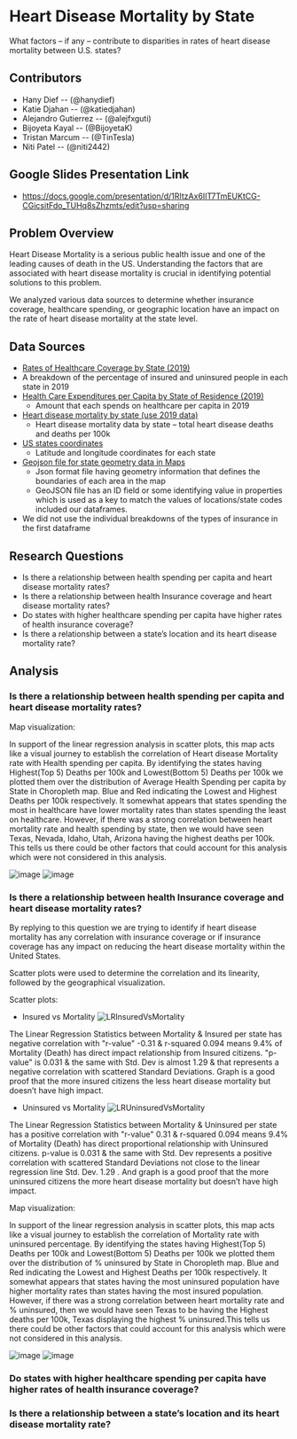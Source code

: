 # Heart Disease Mortality by State
What factors – if any – contribute to disparities in rates of heart disease mortality between U.S. states?

## Contributors
- Hany Dief -- (@hanydief)
- Katie Djahan -- (@katiedjahan)
- Alejandro Gutierrez -- (@alejfxguti)
- Bijoyeta Kayal -- (@BijoyetaK)
- Tristan Marcum -- (@TinTesla)
- Niti Patel -- (@niti2442)

## Google Slides Presentation Link
- https://docs.google.com/presentation/d/1RItzAx6IIT7TmEUKtCG-CGicsitFdo_TUHq8sZhzmts/edit?usp=sharing

## Problem Overview
Heart Disease Mortality is a serious public health issue and one of the leading causes of death in the US. Understanding the factors that are associated with heart disease mortality is crucial in identifying potential solutions to this problem.

We analyzed various data sources to determine whether insurance coverage, healthcare spending, or geographic location have an impact on the rate of heart disease mortality at the state level.

## Data Sources
- [Rates of Healthcare Coverage by State (2019)](https://www.kff.org/other/state-indicator/total-population/?currentTimeframe=1&sortModel=%7B%22colId%22:%22Location%22,%22sort%22:%22asc%22%7D)
- A breakdown of the percentage of insured and uninsured people in each state in 2019
- [Health Care Expenditures per Capita by State of Residence (2019)](https://www.kff.org/other/state-indicator/health-spending-per-capita/?currentTimeframe=1&sortModel=%7B%22colId%22:%22Location%22,%22sort%22:%22asc%22%7D)
    - Amount that each spends on healthcare per capita in 2019
- [Heart disease mortality by state (use 2019 data)](https://www.cdc.gov/nchs/pressroom/sosmap/heart_disease_mortality/heart_disease.htm)
    - Heart disease mortality data by state – total heart disease deaths and deaths per 100k
- [US states coordinates](https://developers.google.com/public-data/docs/canonical/states_csv)
    - Latitude and longitude coordinates for each state
- [Geojson file for state geometry data in Maps](https://eric.clst.org/tech/usgeojson/)
    - Json format file having geometry information that defines the boundaries of each area in the map
    - GeoJSON file has an ID field or some identifying value in properties which is used as a key to match the values of locations/state codes included our dataframes.
- We did not use the individual breakdowns of the types of insurance in the first dataframe

## Research Questions
- Is there a relationship between health spending per capita and heart disease mortality rates? 
- Is there a relationship between health Insurance coverage and heart disease mortality rates?
- Do states with higher healthcare spending per capita have higher rates of health insurance coverage?
- Is there a relationship between a state’s location and its heart disease mortality rate?

## Analysis
### Is there a relationship between health spending per capita and heart disease mortality rates? 



Map visualization: 

In support of the linear regression analysis in scatter plots, this map acts like a visual journey to establish the correlation of Heart disease Mortality rate with Health spending per capita. By identifying the states having Highest(Top 5) Deaths per 100k and Lowest(Bottom 5) Deaths per 100k we plotted them over the distribution of Average Health Spending per capita by State in Choropleth map. Blue and Red indicating the Lowest and Highest Deaths per 100k respectively. It somewhat appears that states spending the most in healthcare have lower mortality rates than states spending the least on healthcare. However, if there was a strong correlation between heart mortality rate and health spending by state, then we would have seen Texas, Nevada, Idaho, Utah, Arizona having the highest deaths per 100k. This tells us there could be other factors that could account for this analysis which were not considered in this analysis.

![image](https://user-images.githubusercontent.com/126313924/233286266-1fe59473-f11e-4277-9f19-791ee0626ed2.png)
![image](https://user-images.githubusercontent.com/126313924/233286364-fc5c93a0-e071-41dd-b9da-802d358446f5.png)


### Is there a relationship between health Insurance coverage and heart disease mortality rates?
By replying to this question we are trying to identify if heart disease mortality has any correlation with insurance coverage or if insurance coverage has any impact on reducing the heart disease mortality within the United States.

Scatter plots were used to determine the correlation and its linearity, followed by the geographical visualization. 

Scatter plots: 
- Insured vs Mortality
![LRInsuredVsMortality](https://user-images.githubusercontent.com/123844669/233252181-ca03a2e7-c4e1-4012-a9f1-5c6689a47b93.png)

The Linear Regression Statistics between Mortality & Insured per state has negative correlation with "r-value" -0.31 & r-squared 0.094 means 9.4% of Mortality (Death) has direct impact relationship from Insured citizens.
"p-value" is 0.031 & the same with Std. Dev is almost 1.29 & that represents a negative correlation with scattered Standard Deviations. 
Graph is a good proof that the more insured citizens the less heart disease mortality but doesn’t have high impact.

- Uninsured vs Mortality
![LRUninsuredVsMortality](https://user-images.githubusercontent.com/123844669/233252205-aeeb1599-282c-431a-b9be-a9b1860c202d.png)

The Linear Regression Statistics between Mortality & Uninsured per state has a positive correlation with "r-value" 0.31 & r-squared 0.094 means 9.4% of Mortality (Death) has direct proportional relationship with Uninsured citizens.
p-value is 0.031 & the same with Std. Dev represents a positive correlation with scattered Standard Deviations not close to the linear regression line Std. Dev. 1.29 .
And graph is a good proof that the more uninsured citizens the more heart disease mortality but doesn’t have high impact.

Map visualization: 

In support of the linear regression analysis in scatter plots, this map acts like a visual journey to establish the correlation of Mortality rate with uninsured percentage. By identifying the states having Highest(Top 5) Deaths per 100k and Lowest(Bottom 5) Deaths per 100k we plotted them over the distribution of % uninsured by State in Choropleth map. Blue and Red indicating the Lowest and Highest Deaths per 100k respectively. It somewhat appears that states having the most uninsured population have higher mortality rates than states having the most insured population. However, if there was a strong correlation between heart mortality rate and % uninsured, then we would have seen Texas to be having the Highest deaths per 100k, Texas displaying the highest % uninsured.This tells us there could be other factors that could account for this analysis which were not considered in this analysis. 

![image](https://user-images.githubusercontent.com/126313924/233284594-d047776b-19ee-4374-a0e3-6526fb68ad9a.png)
![image](https://user-images.githubusercontent.com/126313924/233284712-64f5870d-c120-4b9c-82cc-b90eb5ab1a68.png)


### Do states with higher healthcare spending per capita have higher rates of health insurance coverage?


### Is there a relationship between a state’s location and its heart disease mortality rate?

